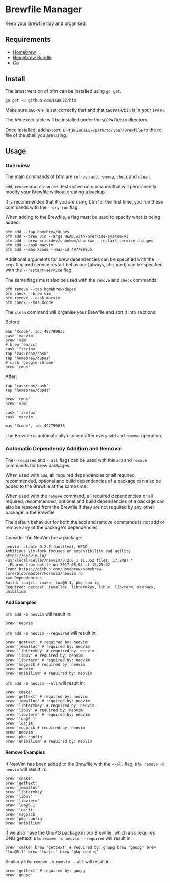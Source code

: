 # Brewfile Manager
Keep your Brewfile tidy and organised.

## Requirements
* [Homebrew](https://github.com/homebrew/brew)
* [Homebrew Bundle](https://github.com/Homebrew/homebrew-bundle)
* [Go](https://github.com/golang/go)

## Install
The latest version of bfm can be installed using `go get`.

```
go get -u github.com/LGUG2Z/bfm
```

Make sure `$GOPATH` is set correctly that and that `$GOPATH/bin` is in your `$PATH`.

The `bfm` executable will be installed under the `$GOPATH/bin` directory.

Once installed, add `export BFM_BREWFILE=/path/to/your/Brewfile` to the rc file of the shell you are using.

## Usage
### Overview
The main commands of bfm are `refresh` `add`, `remove`, `check` and `clean`.

`add`, `remove` and `clean` are destructive commmands that will permanently modify your Brewfile without creating a backup.

It is recommended that if you are using bfm for the first time, you run these commands with the `--dry-run` flag.

When adding to the Brewfile, a flag must be used to specify what is being added:

```
bfm add --tap homebrew/dupes
bfm add --brew vim --args HEAD,with-override-system-vi
bfm add --brew crisidev/chunkwm/chunkwm --restart-service changed
bfm add --cask macvim
bfm add --mas Xcode --mas-id 497799835
```

Additional arguments for brew dependencies can be specified with the `--args` flag and service restart behaviour [always, changed] can be specified with the `--restart-service` flag.

The same flags must also be used with the `remove` and `check` commands.

```
bfm remove --tap homebrew/dupes
bfm check --brew vim
bfm remove --cask macvim
bfm check --mas Xcode
```

The `clean` command will organise your Brewfile and sort it into sections:

Before: 
```
mas 'Xcode', id: 497799835
cask 'macvim'
brew 'vim'
# brew 'emacs'
cask 'firefox'
tap 'caskroom/cask'
tap 'homebrew/dupes'
# cask 'google-chrome'
brew 'cmus'
```

After:
```
tap 'caskroom/cask'
tap 'homebrew/dupes'
 
brew 'cmus'
brew 'vim'
 
cask 'firefox'
cask 'macvim'
 
mas 'Xcode', id: 497799835
```

The Brewfile is automatically cleaned after every `add` and `remove` operation.

### Automatic Dependency Addition and Removal

The`--required` and `--all` flags can be used with the `add` and `remove` commands for
brew packages.

When used with `add`, all required dependencies or all required, recommended,
optional and build dependencies of a package can also be added to the Brewfile at the same time.

When used with the `remove` command, all required dependencies or all required, recommended,
optional and build dependencies of a package can also be removed from the Brewfile if they are
not required by any other package in the Brewfile.

The default behaviour for both the add and remove commands is not add or remove any of the package's dependencies.

Consider the NeoVim brew package:
```
neovim: stable 0.2.0 (bottled), HEAD
Ambitious Vim-fork focused on extensibility and agility
https://neovim.io/
/usr/local/Cellar/neovim/0.2.0_1 (1,352 files, 17.2MB) *
  Poured from bottle on 2017-08-04 at 15:25:02
From: https://github.com/Homebrew/homebrew-core/blob/master/Formula/neovim.rb
==> Dependencies
Build: luajit, cmake, lua@5.1, pkg-config
Required: gettext, jemalloc, libtermkey, libuv, libvterm, msgpack, unibilium
```

#### Add Examples

`bfm add -b neovim` will result in:

```
brew 'neovim'
```

`bfm add -b neovim --required` will result in:

```
brew 'gettext' # required by: neovim
brew 'jemalloc' # required by: neovim
brew 'libtermkey' # required by: neovim
brew 'libuv' # required by: neovim
brew 'libvterm' # required by: neovim
brew 'msgpack # required by: neovim
brew 'neovim'
brew 'unibilium' # required by: neovim
```

`bfm add -b neovim --all` will result in:

```
brew 'cmake'
brew 'gettext' # required by: neovim
brew 'jemalloc' # required by: neovim
brew 'libtermkey' # required by: neovim
brew 'libuv' # required by: neovim
brew 'libvterm' # required by: neovim
brew 'lua@5.1'
brew 'luajit'
brew 'msgpack # required by: neovim
brew 'neovim'
brew 'pkg-config'
brew 'unibilium' # required by: neovim
```

#### Remove Examples

If NeoVim has been added to the Brewfile with the `--all` flag, `bfm remove -b neovim` will result in:

```
brew 'cmake'
brew 'gettext'
brew 'jemalloc'
brew 'libtermkey'
brew 'libuv'
brew 'libvterm'
brew 'lua@5.1'
brew 'luajit'
brew 'msgpack
brew 'pkg-config'
brew 'unibilium'
```

If we also have the GnuPG package in our Brewfile, which also requires GNU gettext,
`bfm remove -b neovim --required` will result in:

`
brew 'cmake'
brew 'gettext' # required by: gnupg
brew 'gnupg'
brew 'lua@5.1'
brew 'luajit'
brew 'pkg-config'
`

Similarly `bfm remove -b neovim --all` will result in:

```
brew 'gettext' # required by: gnupg
brew 'gnupg'
```
